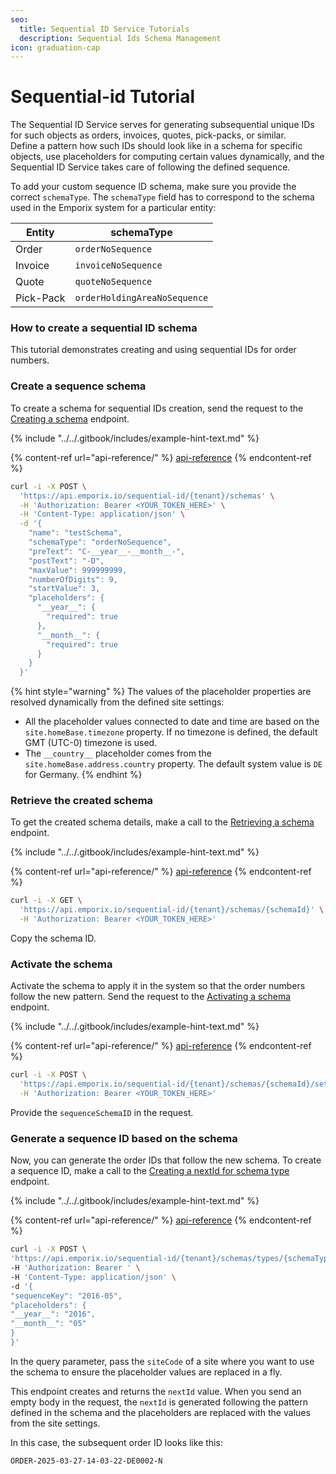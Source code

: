 ```yaml
---
seo:
  title: Sequential ID Service Tutorials
  description: Sequential Ids Schema Management
icon: graduation-cap
---
```


# Sequential-id Tutorial

The Sequential ID Service serves for generating subsequential unique IDs for such objects as orders, invoices, quotes, pick-packs, or similar.\
Define a pattern how such IDs should look like in a schema for specific objects, use placeholders for computing certain values dynamically, and the Sequential ID Service takes care of following the defined sequence.

To add your custom sequence ID schema, make sure you provide the correct `schemaType`. The `schemaType` field has to correspond to the schema used in the Emporix system for a particular entity:

| Entity    | schemaType                   |
| --------- | ---------------------------- |
| Order     | `orderNoSequence`            |
| Invoice   | `invoiceNoSequence`          |
| Quote     | `quoteNoSequence`            |
| Pick-Pack | `orderHoldingAreaNoSequence` |

### How to create a sequential ID schema

This tutorial demonstrates creating and using sequential IDs for order numbers.

### Create a sequence schema

To create a schema for sequential IDs creation, send the request to the [Creating a schema](https://developer.emporix.io/api-references/api-guides-and-references/utilities/sequential-id/api-reference/sequential-ids-management#post-sequential-id-tenant-schemas) endpoint.

{% include "../../.gitbook/includes/example-hint-text.md" %}

{% content-ref url="api-reference/" %}
[api-reference](api-reference/)
{% endcontent-ref %}

```bash
curl -i -X POST \
  'https://api.emporix.io/sequential-id/{tenant}/schemas' \
  -H 'Authorization: Bearer <YOUR_TOKEN_HERE>' \
  -H 'Content-Type: application/json' \
  -d '{
    "name": "testSchema",
    "schemaType": "orderNoSequence",
    "preText": "C-__year__-__month__-",
    "postText": "-D",
    "maxValue": 999999999,
    "numberOfDigits": 9,
    "startValue": 3,
    "placeholders": {
      "__year__": {
        "required": true
      },
      "__month__": {
        "required": true
      }
    }
  }'
```

{% hint style="warning" %}
The values of the placeholder properties are resolved dynamically from the defined site settings:

* All the placeholder values connected to date and time are based on the `site.homeBase.timezone` property. If no timezone is defined, the default GMT (UTC-0) timezone is used.
* The `__country__` placeholder comes from the `site.homeBase.address.country` property. The default system value is `DE` for Germany.
{% endhint %}

### Retrieve the created schema

To get the created schema details, make a call to the [Retrieving a schema](https://developer.emporix.io/api-references/api-guides-and-references/utilities/sequential-id/api-reference/sequential-ids-management#get-sequential-id-tenant-schemas-schemaid) endpoint.

{% include "../../.gitbook/includes/example-hint-text.md" %}

{% content-ref url="api-reference/" %}
[api-reference](api-reference/)
{% endcontent-ref %}

```bash
curl -i -X GET \
  'https://api.emporix.io/sequential-id/{tenant}/schemas/{schemaId}' \
  -H 'Authorization: Bearer <YOUR_TOKEN_HERE>'
```

Copy the schema ID.

### Activate the schema

Activate the schema to apply it in the system so that the order numbers follow the new pattern. Send the request to the [Activating a schema](https://developer.emporix.io/api-references/api-guides-and-references/utilities/sequential-id/api-reference/sequential-ids-management#post-sequential-id-tenant-schemas-schemaid-setactive) endpoint.

{% include "../../.gitbook/includes/example-hint-text.md" %}

{% content-ref url="api-reference/" %}
[api-reference](api-reference/)
{% endcontent-ref %}

```bash
curl -i -X POST \
  'https://api.emporix.io/sequential-id/{tenant}/schemas/{schemaId}/setActive' \
  -H 'Authorization: Bearer <YOUR_TOKEN_HERE>'
```

Provide the `sequenceSchemaID` in the request.

### Generate a sequence ID based on the schema

Now, you can generate the order IDs that follow the new schema. To create a sequence ID, make a call to the [Creating a nextId for schema type](https://developer.emporix.io/api-references/api-guides-and-references/utilities/sequential-id/api-reference/sequential-ids-management#post-sequential-id-tenant-schemas-types-schematype-nextid) endpoint.

{% include "../../.gitbook/includes/example-hint-text.md" %}

{% content-ref url="api-reference/" %}
[api-reference](api-reference/)
{% endcontent-ref %}

```bash
curl -i -X POST \
'https://api.emporix.io/sequential-id/{tenant}/schemas/types/{schemaType}/nextId?siteCode=string' \
-H 'Authorization: Bearer ' \
-H 'Content-Type: application/json' \
-d '{
"sequenceKey": "2016-05",
"placeholders": {
"__year__": "2016",
"__month__": "05"
}
}'
```

In the query parameter, pass the `siteCode` of a site where you want to use the schema to ensure the placeholder values are replaced in a fly.

This endpoint creates and returns the `nextId` value. When you send an empty body in the request, the `nextId` is generated following the pattern defined in the schema and the placeholders are replaced with the values from the site settings.

In this case, the subsequent order ID looks like this:

```
ORDER-2025-03-27-14-03-22-DE0002-N
```
